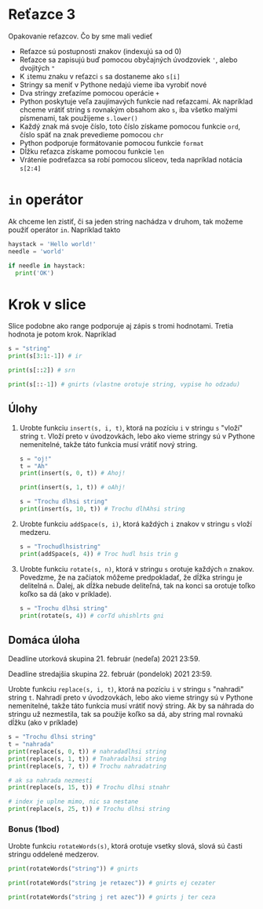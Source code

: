# Reťazce 3

Opakovanie reťazcov. Čo by sme mali vedieť 

* Reťazce sú postupnosti znakov (indexujú sa od 0)
* Reťazce sa zapisujú buď pomocou obyčajných úvodzoviek `'`, alebo dvojitých `"`
* K `i`temu znaku v reťazci `s` sa dostaneme ako `s[i]`
* Stringy sa meniť v Pythone nedajú vieme iba vyrobiť nové
* Dva stringy zreťazíme pomocou operácie `+`
* Python poskytuje veľa zaujímavých funkcie nad reťazcami. Ak napríklad chceme vrátiť string s rovnakým obsahom ako `s`, iba všetko malými písmenami, tak použijeme `s.lower()`
* Každý znak má svoje číslo, toto číslo získame pomocou funkcie `ord`, číslo späť na znak prevedieme pomocou `chr`
* Python podporuje formátovanie pomocou funkcie `format`
* Dĺžku reťazca získame pomocou funkcie `len`
* Vrátenie podreťazca sa robí pomocou sliceov, teda napríklad notácia `s[2:4]`

# `in` operátor

Ak chceme len zistiť, či sa jeden string nachádza v druhom, tak možeme použiť operátor `in`. Napríklad takto

```py
haystack = 'Hello world!'
needle = 'world'

if needle in haystack:
  print('OK')
```

# Krok v slice

Slice podobne ako range podporuje aj zápis s tromi hodnotami. Tretia hodnota je potom krok. Napríklad 

```py
s = "string"
print(s[3:1:-1]) # ir

print(s[::2]) # srn

print(s[::-1]) # gnirts (vlastne orotuje string, vypise ho odzadu)
```

## Úlohy

1. Urobte funkciu `insert(s, i, t)`, ktorá na pozíciu `i` v stringu `s` "vloží" string `t`. Vloží preto v úvodzovkách, lebo ako vieme stringy sú v Pythone nemenitelné, takže táto funkcia musí vrátiť nový string. 

   ```py
   s = "oj!"
   t = "Ah"
   print(insert(s, 0, t)) # Ahoj!

   print(insert(s, 1, t)) # oAhj!

   s = "Trochu dlhsi string"
   print(insert(s, 10, t)) # Trochu dlhAhsi string
   ```

2. Urobte funkciu `addSpace(s, i)`, ktorá každých `i` znakov v stringu `s` vloží medzeru.

   ```py
   s = "Trochudlhsistring"
   print(addSpace(s, 4)) # Troc hudl hsis trin g
   ```

3. Urobte funkciu `rotate(s, n)`, ktorá v stringu `s` orotuje každých `n` znakov. Povedzme, že na začiatok môžeme predpokladať, že dĺžka stringu je delitelná `n`. Ďalej, ak dĺžka nebude deliteľná, tak na konci sa orotuje toľko koľko sa dá (ako v príklade).
   
   ```py
   s = "Trochu dlhsi string"
   print(rotate(s, 4)) # corTd uhishlrts gni
   ```

## Domáca úloha

Deadline utorková skupina 21. február (nedeľa) 2021 23:59.

Deadline stredajšia skupina 22. február (pondelok) 2021 23:59.

Urobte funkciu `replace(s, i, t)`, ktorá na pozíciu `i` v stringu `s` "nahradi" string `t`. Nahradí preto v úvodzovkách, lebo ako vieme stringy sú v Pythone nemenitelné, takže táto funkcia musí vrátiť nový string. Ak by sa náhrada do stringu už nezmestila, tak sa použije koľko sa dá, aby string mal rovnakú dĺžku (ako v príklade)

```py
s = "Trochu dlhsi string"
t = "nahrada"
print(replace(s, 0, t)) # nahradadlhsi string
print(replace(s, 1, t)) # Tnahradalhsi string
print(replace(s, 7, t)) # Trochu nahradatring

# ak sa nahrada nezmesti
print(replace(s, 15, t)) # Trochu dlhsi stnahr

# index je uplne mimo, nic sa nestane
print(replace(s, 25, t)) # Trochu dlhsi string
```

### Bonus (1bod)

Urobte funkciu `rotateWords(s)`, ktorá orotuje vsetky slová, slová sú časti stringu oddelené medzerov. 

```py
print(rotateWords("string")) # gnirts

print(rotateWords("string je retazec")) # gnirts ej cezater

print(rotateWords("string j ret azec")) # gnirts j ter ceza
```